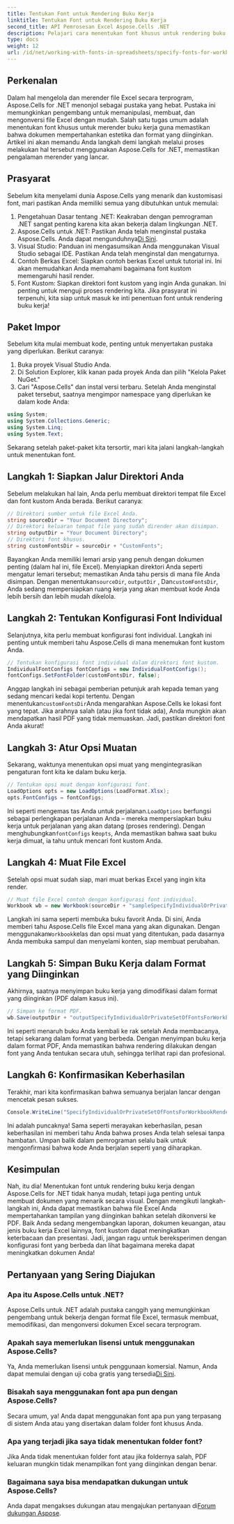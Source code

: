 ```yaml
---
title: Tentukan Font untuk Rendering Buku Kerja
linktitle: Tentukan Font untuk Rendering Buku Kerja
second_title: API Pemrosesan Excel Aspose.Cells .NET
description: Pelajari cara menentukan font khusus untuk rendering buku kerja menggunakan Aspose.Cells untuk .NET. Panduan langkah demi langkah untuk memastikan hasil PDF yang sempurna.
type: docs
weight: 12
url: /id/net/working-with-fonts-in-spreadsheets/specify-fonts-for-workbook-rendering/
---
```

## Perkenalan
Dalam hal mengelola dan merender file Excel secara terprogram, Aspose.Cells for .NET menonjol sebagai pustaka yang hebat. Pustaka ini memungkinkan pengembang untuk memanipulasi, membuat, dan mengonversi file Excel dengan mudah. Salah satu tugas umum adalah menentukan font khusus untuk merender buku kerja guna memastikan bahwa dokumen mempertahankan estetika dan format yang diinginkan. Artikel ini akan memandu Anda langkah demi langkah melalui proses melakukan hal tersebut menggunakan Aspose.Cells for .NET, memastikan pengalaman merender yang lancar.
## Prasyarat
Sebelum kita menyelami dunia Aspose.Cells yang menarik dan kustomisasi font, mari pastikan Anda memiliki semua yang dibutuhkan untuk memulai:
1. Pengetahuan Dasar tentang .NET: Keakraban dengan pemrograman .NET sangat penting karena kita akan bekerja dalam lingkungan .NET.
2. Aspose.Cells untuk .NET: Pastikan Anda telah menginstal pustaka Aspose.Cells. Anda dapat mengunduhnya[Di Sini](https://releases.aspose.com/cells/net/).
3. Visual Studio: Panduan ini mengasumsikan Anda menggunakan Visual Studio sebagai IDE. Pastikan Anda telah menginstal dan mengaturnya.
4. Contoh Berkas Excel: Siapkan contoh berkas Excel untuk tutorial ini. Ini akan memudahkan Anda memahami bagaimana font kustom memengaruhi hasil render.
5. Font Kustom: Siapkan direktori font kustom yang ingin Anda gunakan. Ini penting untuk menguji proses rendering kita.
Jika prasyarat ini terpenuhi, kita siap untuk masuk ke inti penentuan font untuk rendering buku kerja!
## Paket Impor
Sebelum kita mulai membuat kode, penting untuk menyertakan pustaka yang diperlukan. Berikut caranya:
1. Buka proyek Visual Studio Anda.
2. Di Solution Explorer, klik kanan pada proyek Anda dan pilih "Kelola Paket NuGet."
3. Cari "Aspose.Cells" dan instal versi terbaru.
Setelah Anda menginstal paket tersebut, saatnya mengimpor namespace yang diperlukan ke dalam kode Anda:
```csharp
using System;
using System.Collections.Generic;
using System.Linq;
using System.Text;
```
Sekarang setelah paket-paket kita tersortir, mari kita jalani langkah-langkah untuk menentukan font.
## Langkah 1: Siapkan Jalur Direktori Anda
Sebelum melakukan hal lain, Anda perlu membuat direktori tempat file Excel dan font kustom Anda berada. Berikut caranya:
```csharp
// Direktori sumber untuk file Excel Anda.
string sourceDir = "Your Document Directory";
// Direktori keluaran tempat file yang sudah dirender akan disimpan.
string outputDir = "Your Document Directory";
// Direktori font khusus.
string customFontsDir = sourceDir + "CustomFonts";
```

 Bayangkan Anda memiliki lemari arsip yang penuh dengan dokumen penting (dalam hal ini, file Excel). Menyiapkan direktori Anda seperti mengatur lemari tersebut; memastikan Anda tahu persis di mana file Anda disimpan. Dengan menentukan`sourceDir`, `outputDir` , Dan`customFontsDir`, Anda sedang mempersiapkan ruang kerja yang akan membuat kode Anda lebih bersih dan lebih mudah dikelola.
## Langkah 2: Tentukan Konfigurasi Font Individual
Selanjutnya, kita perlu membuat konfigurasi font individual. Langkah ini penting untuk memberi tahu Aspose.Cells di mana menemukan font kustom Anda.
```csharp
// Tentukan konfigurasi font individual dalam direktori font kustom.
IndividualFontConfigs fontConfigs = new IndividualFontConfigs();
fontConfigs.SetFontFolder(customFontsDir, false);
```
 Anggap langkah ini sebagai pemberian petunjuk arah kepada teman yang sedang mencari kedai kopi tertentu. Dengan menentukan`customFontsDir`Anda mengarahkan Aspose.Cells ke lokasi font yang tepat. Jika arahnya salah (atau jika font tidak ada), Anda mungkin akan mendapatkan hasil PDF yang tidak memuaskan. Jadi, pastikan direktori font Anda akurat!
## Langkah 3: Atur Opsi Muatan
Sekarang, waktunya menentukan opsi muat yang mengintegrasikan pengaturan font kita ke dalam buku kerja.
```csharp
// Tentukan opsi muat dengan konfigurasi font.
LoadOptions opts = new LoadOptions(LoadFormat.Xlsx);
opts.FontConfigs = fontConfigs;
```
 Ini seperti mengemas tas Anda untuk perjalanan.`LoadOptions` berfungsi sebagai perlengkapan perjalanan Anda – mereka mempersiapkan buku kerja untuk perjalanan yang akan datang (proses rendering). Dengan menghubungkan`fontConfigs` ke`opts`, Anda memastikan bahwa saat buku kerja dimuat, ia tahu untuk mencari font kustom Anda.
## Langkah 4: Muat File Excel
Setelah opsi muat sudah siap, mari muat berkas Excel yang ingin kita render.
```csharp
// Muat file Excel contoh dengan konfigurasi font individual.
Workbook wb = new Workbook(sourceDir + "sampleSpecifyIndividualOrPrivateSetOfFontsForWorkbookRendering.xlsx", opts);
```
 Langkah ini sama seperti membuka buku favorit Anda. Di sini, Anda memberi tahu Aspose.Cells file Excel mana yang akan digunakan. Dengan menggunakan`Workbook`kelas dan opsi muat yang ditentukan, pada dasarnya Anda membuka sampul dan menyelami konten, siap membuat perubahan.
## Langkah 5: Simpan Buku Kerja dalam Format yang Diinginkan
Akhirnya, saatnya menyimpan buku kerja yang dimodifikasi dalam format yang diinginkan (PDF dalam kasus ini).
```csharp
// Simpan ke format PDF.
wb.Save(outputDir + "outputSpecifyIndividualOrPrivateSetOfFontsForWorkbookRendering.pdf", SaveFormat.Pdf);
```
Ini seperti menaruh buku Anda kembali ke rak setelah Anda membacanya, tetapi sekarang dalam format yang berbeda. Dengan menyimpan buku kerja dalam format PDF, Anda memastikan bahwa rendering dilakukan dengan font yang Anda tentukan secara utuh, sehingga terlihat rapi dan profesional.
## Langkah 6: Konfirmasikan Keberhasilan
Terakhir, mari kita konfirmasikan bahwa semuanya berjalan lancar dengan mencetak pesan sukses.
```csharp
Console.WriteLine("SpecifyIndividualOrPrivateSetOfFontsForWorkbookRendering executed successfully.");
```
Ini adalah puncaknya! Sama seperti merayakan keberhasilan, pesan keberhasilan ini memberi tahu Anda bahwa proses Anda telah selesai tanpa hambatan. Umpan balik dalam pemrograman selalu baik untuk mengonfirmasi bahwa kode Anda berjalan seperti yang diharapkan.
## Kesimpulan
Nah, itu dia! Menentukan font untuk rendering buku kerja dengan Aspose.Cells for .NET tidak hanya mudah, tetapi juga penting untuk membuat dokumen yang menarik secara visual. Dengan mengikuti langkah-langkah ini, Anda dapat memastikan bahwa file Excel Anda mempertahankan tampilan yang diinginkan bahkan setelah dikonversi ke PDF. Baik Anda sedang mengembangkan laporan, dokumen keuangan, atau jenis buku kerja Excel lainnya, font kustom dapat meningkatkan keterbacaan dan presentasi. Jadi, jangan ragu untuk bereksperimen dengan konfigurasi font yang berbeda dan lihat bagaimana mereka dapat meningkatkan dokumen Anda!
## Pertanyaan yang Sering Diajukan
### Apa itu Aspose.Cells untuk .NET?  
Aspose.Cells untuk .NET adalah pustaka canggih yang memungkinkan pengembang untuk bekerja dengan format file Excel, termasuk membuat, memodifikasi, dan mengonversi dokumen Excel secara terprogram.
### Apakah saya memerlukan lisensi untuk menggunakan Aspose.Cells?  
 Ya, Anda memerlukan lisensi untuk penggunaan komersial. Namun, Anda dapat memulai dengan uji coba gratis yang tersedia[Di Sini](https://releases.aspose.com/).
### Bisakah saya menggunakan font apa pun dengan Aspose.Cells?  
Secara umum, ya! Anda dapat menggunakan font apa pun yang terpasang di sistem Anda atau yang disertakan dalam folder font khusus Anda.
### Apa yang terjadi jika saya tidak menentukan folder font?  
Jika Anda tidak menentukan folder font atau jika foldernya salah, PDF keluaran mungkin tidak menampilkan font yang diinginkan dengan benar.
### Bagaimana saya bisa mendapatkan dukungan untuk Aspose.Cells?  
 Anda dapat mengakses dukungan atau mengajukan pertanyaan di[Forum dukungan Aspose](https://forum.aspose.com/c/cells/9).
